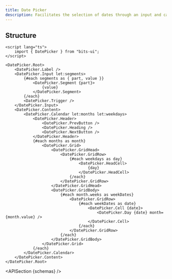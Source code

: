 ```yaml
---
title: Date Picker
description: Facilitates the selection of dates through an input and calendar-based interface.
---
```


<script>
	import { APISection, ComponentPreview, DatePickerDemo } from '$lib/components/index.js'
	export let schemas;
</script>

<ComponentPreview name="date-picker-demo" comp="Date Picker">

<DatePickerDemo slot="preview" />

</ComponentPreview>

## Structure

```svelte
<script lang="ts">
	import { DatePicker } from "bits-ui";
</script>

<DatePicker.Root>
	<DatePicker.Label />
	<DatePicker.Input let:segments>
		{#each segments as { part, value }}
			<DatePicker.Segment {part}>
				{value}
			</DatePicker.Segment>
		{/each}
		<DatePicker.Trigger />
	</DatePicker.Input>
	<DatePicker.Content>
		<DatePicker.Calendar let:months let:weekdays>
			<DatePicker.Header>
				<DatePicker.PrevButton />
				<DatePicker.Heading />
				<DatePicker.NextButton />
			</DatePicker.Header>
			{#each months as month}
				<DatePicker.Grid>
					<DatePicker.GridHead>
						<DatePicker.GridRow>
							{#each weekdays as day}
								<DatePicker.HeadCell>
									{day}
								</DatePicker.HeadCell>
							{/each}
						</DatePicker.GridRow>
					</DatePicker.GridHead>
					<DatePicker.GridBody>
						{#each month.weeks as weekDates}
							<DatePicker.GridRow>
								{#each weekDates as date}
									<DatePicker.Cell {date}>
										<DatePicker.Day {date} month={month.value} />
									</DatePicker.Cell>
								{/each}
							</DatePicker.GridRow>
						{/each}
					</DatePicker.GridBody>
				</DatePicker.Grid>
			{/each}
		</DatePicker.Calendar>
	</DatePicker.Content>
</DatePicker.Root>
```

<APISection {schemas} />
